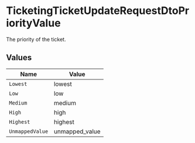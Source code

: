 # TicketingTicketUpdateRequestDtoPriorityValue

The priority of the ticket.


## Values

| Name            | Value           |
| --------------- | --------------- |
| `Lowest`        | lowest          |
| `Low`           | low             |
| `Medium`        | medium          |
| `High`          | high            |
| `Highest`       | highest         |
| `UnmappedValue` | unmapped_value  |